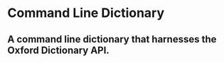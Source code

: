# Command Line Dictionary
## A command line dictionary that harnesses the Oxford Dictionary API.



